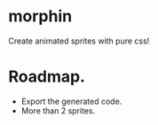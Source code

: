 # morphin
Create animated sprites with pure css!

<TODO>

# Roadmap.
* Export the generated code.
* More than 2 sprites.
